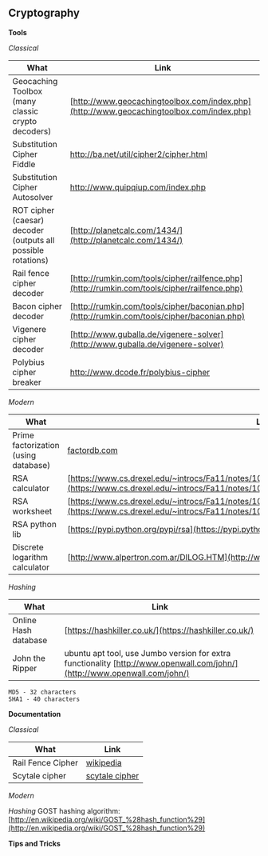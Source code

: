 ## Cryptography

**Tools**

*Classical*

|What|Link|
|----|----|
|Geocaching Toolbox (many classic crypto decoders)  | [http://www.geocachingtoolbox.com/index.php](http://www.geocachingtoolbox.com/index.php)|
|Substitution Cipher Fiddle| http://ba.net/util/cipher2/cipher.html |
|Substitution Cipher Autosolver| http://www.quipqiup.com/index.php |
|ROT cipher (caesar) decoder (outputs all possible rotations)| [http://planetcalc.com/1434/](http://planetcalc.com/1434/)|
|Rail fence cipher decoder| [http://rumkin.com/tools/cipher/railfence.php](http://rumkin.com/tools/cipher/railfence.php) |
|Bacon cipher decoder| [http://rumkin.com/tools/cipher/baconian.php](http://rumkin.com/tools/cipher/baconian.php) |
|Vigenere cipher decoder| [http://www.guballa.de/vigenere-solver](http://www.guballa.de/vigenere-solver) |
|Polybius cipher breaker| http://www.dcode.fr/polybius-cipher |

*Modern*

|What|Link|
|----|----|
|Prime factorization (using database)| [factordb.com](http://factordb.com)|
|RSA calculator| [https://www.cs.drexel.edu/~introcs/Fa11/notes/10.1_Cryptography/RSA_Express_EncryptDecrypt.html](https://www.cs.drexel.edu/~introcs/Fa11/notes/10.1_Cryptography/RSA_Express_EncryptDecrypt.html) |
|RSA worksheet| [https://www.cs.drexel.edu/~introcs/Fa11/notes/10.1_Cryptography/RSAWorksheetv4d.html](https://www.cs.drexel.edu/~introcs/Fa11/notes/10.1_Cryptography/RSAWorksheetv4d.html)|
|RSA python lib | [https://pypi.python.org/pypi/rsa](https://pypi.python.org/pypi/rsa)|
|Discrete logarithm calculator| [http://www.alpertron.com.ar/DILOG.HTM](http://www.alpertron.com.ar/DILOG.HTM) |

*Hashing*

|What|Link|
|----|----|
|Online Hash database | [https://hashkiller.co.uk/](https://hashkiller.co.uk/)|
|John the Ripper| ubuntu apt tool, use Jumbo version for extra functionality [http://www.openwall.com/john/](http://www.openwall.com/john/)|

```
MD5 - 32 characters
SHA1 - 40 characters
```

**Documentation**

*Classical*

|What|Link|
|----|----|
| Rail Fence Cipher | [wikipedia](https://en.wikipedia.org/wiki/Rail_fence_cipher)|
| Scytale cipher | [scytale cipher](http://en.wikipedia.org/wiki/Scytale)|

*Modern*

*Hashing*
GOST hashing algorithm:  [http://en.wikipedia.org/wiki/GOST_%28hash_function%29](http://en.wikipedia.org/wiki/GOST_%28hash_function%29)

**Tips and Tricks**





